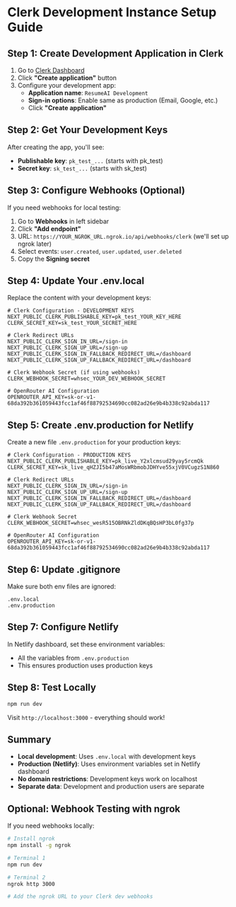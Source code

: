 # Clerk Development Instance Setup Guide

## Step 1: Create Development Application in Clerk

1. Go to [Clerk Dashboard](https://dashboard.clerk.com)
2. Click **"Create application"** button
3. Configure your development app:
   - **Application name**: `ResumeAI Development`
   - **Sign-in options**: Enable same as production (Email, Google, etc.)
   - Click **"Create application"**

## Step 2: Get Your Development Keys

After creating the app, you'll see:
- **Publishable key**: `pk_test_...` (starts with pk_test)
- **Secret key**: `sk_test_...` (starts with sk_test)

## Step 3: Configure Webhooks (Optional)

If you need webhooks for local testing:
1. Go to **Webhooks** in left sidebar
2. Click **"Add endpoint"**
3. URL: `https://YOUR_NGROK_URL.ngrok.io/api/webhooks/clerk` (we'll set up ngrok later)
4. Select events: `user.created`, `user.updated`, `user.deleted`
5. Copy the **Signing secret**

## Step 4: Update Your .env.local

Replace the content with your development keys:

```env
# Clerk Configuration - DEVELOPMENT KEYS
NEXT_PUBLIC_CLERK_PUBLISHABLE_KEY=pk_test_YOUR_KEY_HERE
CLERK_SECRET_KEY=sk_test_YOUR_SECRET_HERE

# Clerk Redirect URLs
NEXT_PUBLIC_CLERK_SIGN_IN_URL=/sign-in
NEXT_PUBLIC_CLERK_SIGN_UP_URL=/sign-up
NEXT_PUBLIC_CLERK_SIGN_IN_FALLBACK_REDIRECT_URL=/dashboard
NEXT_PUBLIC_CLERK_SIGN_UP_FALLBACK_REDIRECT_URL=/dashboard

# Clerk Webhook Secret (if using webhooks)
CLERK_WEBHOOK_SECRET=whsec_YOUR_DEV_WEBHOOK_SECRET

# OpenRouter AI Configuration
OPENROUTER_API_KEY=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
```

## Step 5: Create .env.production for Netlify

Create a new file `.env.production` for your production keys:

```env
# Clerk Configuration - PRODUCTION KEYS
NEXT_PUBLIC_CLERK_PUBLISHABLE_KEY=pk_live_Y2xlcmsud29yay5rcmQk
CLERK_SECRET_KEY=sk_live_qHZJI5b47aMosWRbmobJDHYve55xjV0VCugzS1N860

# Clerk Redirect URLs
NEXT_PUBLIC_CLERK_SIGN_IN_URL=/sign-in
NEXT_PUBLIC_CLERK_SIGN_UP_URL=/sign-up
NEXT_PUBLIC_CLERK_SIGN_IN_FALLBACK_REDIRECT_URL=/dashboard
NEXT_PUBLIC_CLERK_SIGN_UP_FALLBACK_REDIRECT_URL=/dashboard

# Clerk Webhook Secret
CLERK_WEBHOOK_SECRET=whsec_wesR515OBRNkZldDKqBQsHP3bL0fg37p

# OpenRouter AI Configuration
OPENROUTER_API_KEY=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
```

## Step 6: Update .gitignore

Make sure both env files are ignored:
```
.env.local
.env.production
```

## Step 7: Configure Netlify

In Netlify dashboard, set these environment variables:
- All the variables from `.env.production`
- This ensures production uses production keys

## Step 8: Test Locally

```bash
npm run dev
```

Visit `http://localhost:3000` - everything should work!

## Summary

- **Local development**: Uses `.env.local` with development keys
- **Production (Netlify)**: Uses environment variables set in Netlify dashboard
- **No domain restrictions**: Development keys work on localhost
- **Separate data**: Development and production users are separate

## Optional: Webhook Testing with ngrok

If you need webhooks locally:
```bash
# Install ngrok
npm install -g ngrok

# Terminal 1
npm run dev

# Terminal 2
ngrok http 3000

# Add the ngrok URL to your Clerk dev webhooks
```